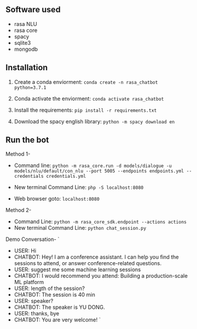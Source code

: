 ## Software used
- rasa NLU
- rasa core
- spacy
- sqlite3
- mongodb

## Installation
1. Create a conda enviorment:
`conda create -n rasa_chatbot python=3.7.1`

2. Conda activate the enviorment:
`conda activate rasa_chatbot`

3. Install the requirements:
`pip install -r requirements.txt`

4. Download the spacy english library:
`python -m spacy download en`

## Run the bot
Method 1-
- Command line:
`python -m rasa_core.run -d models/dialogue -u models/nlu/default/con_nlu --port 5005 --endpoints endpoints.yml --credentials credentials.yml`
- New terminal Command Line:
`php -S localhost:8080`

- Web browser goto: `localhost:8080`

Method 2-
- Command Line:
`python -m rasa_core_sdk.endpoint --actions actions`
- New terminal Command Line:
`python chat_session.py`

Demo Conversation-
`
- USER: Hi
- CHATBOT: Hey! I am a conference assistant. I can help you find the sessions to attend, or answer conference-related questions.
- USER: suggest me some machine learning sessions
- CHATBOT: I would recommend you attend: Building a production-scale ML platform
- USER: length of the session?
- CHATBOT: The session is 40 min
- USER: speaker?
- CHATBOT: The speaker is YU DONG.
- USER: thanks, bye
- CHATBOT: You are very welcome!
`

